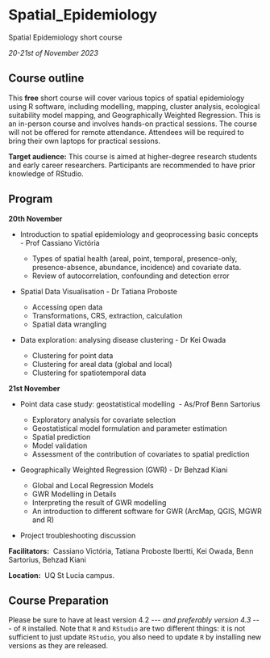 # Spatial_Epidemiology

Spatial Epidemiology short course

*20-21st of November 2023*

## **Course outline**

This **free** short course will cover various topics of spatial epidemiology using R software, including modelling, mapping, cluster analysis, ecological suitability model mapping, and Geographically Weighted Regression. This is an in-person course and involves hands-on practical sessions. The course will not be offered for remote attendance. Attendees will be required to bring their own laptops for practical sessions. 

**Target audience:** This course is aimed at higher-degree research students and early career researchers. Participants are recommended to have prior knowledge of RStudio.

## **Program**

**20th November**

-   Introduction to spatial epidemiology and geoprocessing basic concepts -  Prof Cassiano Victória

    -   Types of spatial health (areal, point, temporal, presence-only, presence-absence, abundance, incidence) and covariate data. 
    -   Review of autocorrelation, confounding and detection error

-   Spatial Data Visualisation - Dr Tatiana Proboste

    -   Accessing open data 
    -   Transformations, CRS, extraction, calculation 
    -   Spatial data wrangling 

-   Data exploration: analysing disease clustering - Dr Kei Owada

    -   Clustering for point data
    -   Clustering for areal data (global and local)
    -   Clustering for spatiotemporal data

**21st November**

-   Point data case study: geostatistical modelling  - As/Prof Benn Sartorius

    -   Exploratory analysis for covariate selection
    -   Geostatistical model formulation and parameter estimation
    -   Spatial prediction
    -   Model validation
    -   Assessment of the contribution of covariates to spatial prediction

-   Geographically Weighted Regression (GWR) -  Dr Behzad Kiani

    -   Global and Local Regression Models
    -   GWR Modelling in Details
    -   Interpreting the result of GWR modelling
    -   An introduction to different software for GWR (ArcMap, QGIS, MGWR and R)

-   Project troubleshooting discussion

**Facilitators:** ​​​​ Cassiano Victória, Tatiana Proboste Ibertti, Kei Owada, Benn Sartorius, Behzad Kiani 

**Location:** ​​​​​​ UQ St Lucia campus.


## **Course Preparation**

Please be sure to have at least version 4.2 --- *and preferably version 4.3* --- of `R` installed. Note that `R` and `RStudio` are two different things: it is not sufficient to just update `RStudio`, you also need to update `R` by installing new versions as they are released.
